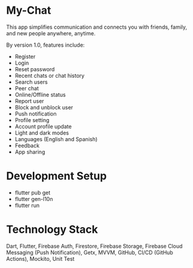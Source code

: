 # My-Chat

This app simplifies communication and connects you with friends, family, and new people anywhere, anytime.

By version 1.0, features include:

- Register
- Login
- Reset password
- Recent chats or chat history
- Search users
- Peer chat
- Online/Offline status
- Report user
- Block and unblock user
- Push notification
- Profile setting
- Account profile update
- Light and dark modes
- Languages (English and Spanish)
- Feedback
- App sharing

# Development Setup

- flutter pub get
- flutter gen-l10n
- flutter run

# Technology Stack

Dart, Flutter, Firebase Auth, Firestore, Firebase Storage, Firebase Cloud Messaging (Push Notification), Getx, MVVM, GitHub, CI/CD (GitHub Actions), Mockito, Unit Test
